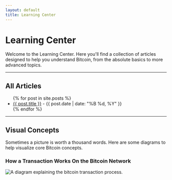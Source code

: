 ```yaml
---
layout: default
title: Learning Center
---
```


# Learning Center

Welcome to the Learning Center. Here you'll find a collection of articles designed to help you understand Bitcoin, from the absolute basics to more advanced topics.

---

## All Articles

<ul>
  {% for post in site.posts %}
    <li>
      <a href="{{ post.url | relative_url }}">{{ post.title }}</a>
      <span> - {{ post.date | date: "%B %d, %Y" }}</span>
    </li>
  {% endfor %}
</ul>

---

## Visual Concepts

Sometimes a picture is worth a thousand words. Here are some diagrams to help visualize core Bitcoin concepts.

<div class="diagram-gallery">
  <div>
    <h3>How a Transaction Works On the Bitcoin Network</h3>
    <img src="{{ '/assets/images/btc_network_diagram_2.PNG' | relative_url }}" alt="A diagram explaining the bitcoin transaction process.">
  </div>
</div>
